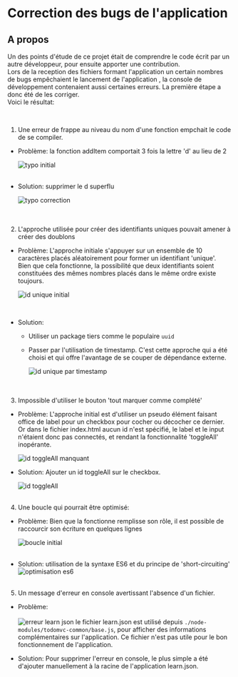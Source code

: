 # Correction des bugs de l'application

## A propos

Un des points d'étude de ce projet était de comprendre le code écrit par un autre développeur, pour ensuite apporter une contribution.  
Lors de la reception des fichiers formant l'application un certain nombres de bugs empêchaient le lancement de l'application , la console de développement contenaient aussi certaines erreurs. La première étape a donc été de les corriger.  
Voici le résultat:

<br />

1. Une erreur de frappe au niveau du nom d'une fonction empchait le code de se compiler.

- Problème: la fonction addItem comportait 3 fois la lettre 'd' au lieu de 2  
   
  ![typo initial](./img/p8_etape-1_erreur-frappe-code-initial.JPG)     
    <br />
- Solution: supprimer le d superflu  
  
  ![typo correction](./img/p8_etape-1_erreur-frappe-code-FINALJPG.JPG)  
  <br />
  <br />

2. L'approche utilisée pour créer des identifiants uniques pouvait amener à créer des doublons

- Problème: L'approche initiale s'appuyer sur un ensemble de 10 caractères placés aléatoirement pour former un identifiant 'unique'.  
  Bien que cela fonctionne, la possibilité que deux identifiants soient constituées des mêmes nombres placés dans le même ordre existe toujours.  

   ![id unique initial](./img/p8_etape-1_potential-conflict-id_INITIAL.png)  

   <br />
- Solution:
  - Utiliser un package tiers comme le populaire `uuid`
  - Passer par l'utilisation de timestamp. C'est cette approche qui a été choisi et qui offre l'avantage de se couper de dépendance externe.
  
    ![id unique par timestamp](./img/p8_etape-1_potential-conflict-id_FINAL.png)  
    <br />
    <br />

  

3. Impossible d'utiliser le bouton 'tout marquer comme complété'

- Problème: L'approche initial est d'utiliser un pseudo élément faisant office de label pour un checkbox pour cocher ou décocher ce dernier.  
  Or dans le fichier index.html aucun id n'est spécifié, le label et le input n'étaient donc pas connectés, et rendant la fonctionnalité 'toggleAll' inopérante.

  ![id toggleAll manquant](./img/id-toggleAll.png)

- Solution: Ajouter un id toggleAll sur le checkbox.  
  
  ![id toggleAll](./img/id-toggleAll_ajouter.png)
  <br />
  <br />

4. Une boucle qui pourrait être optimisé:

- Problème: Bien que la fonctionne remplisse son rôle, il est possible de raccourcir son écriture en quelques lignes  
  
  ![boucle initial](./img/p8_etape-1_optimization-loop_store-remove-fct_FINAL.png)
  <br />
  <br />
 
- Solution: utilisation de la syntaxe ES6 et du principe de 'short-circuiting'
  ![optimisation es6](./img/p8_etape-1_optimization-loop_store-remove-fct_INITIAL.png)
  <br />
  <br />

5. Un message d'erreur en console avertissant l'absence d'un fichier.

- Problème:  
  <br />
  ![erreur learn json](./img/learnJSON_before.jpg)
  le fichier learn.json est utilisé depuis `./node-modules/todomvc-common/base.js`, pour afficher des informations complémentaires sur l'application.
  Ce fichier n'est pas utile pour le bon fonctionnement de l'application.  

* Solution:  Pour supprimer l'erreur en console, le plus simple a été d'ajouter manuellement à la racine de l'application learn.json.
